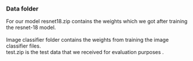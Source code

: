 ### Data folder


For our model resnet18.zip contains the weights which we got after training the resnet-18 model. <br>
<br>
Image classifier folder contains the weights from training the image classifier files. 
<br>
test.zip is the test data that we received for evaluation purposes . 


